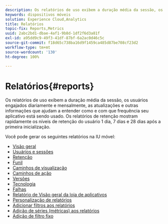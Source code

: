 ```yaml
---
description: Os relatórios de uso exibem a duração média da sessão, os usuários engajados diariamente e mensalmente, as atualizações e outras informações que ajudam a entender como e com que frequência seu aplicativo está sendo usado. Os relatórios de retenção mostram rapidamente os níveis de retenção do usuário 1 dia, 7 dias e 28 dias após a primeira inicialização.
keywords: dispositivos móveis
solution: Experience Cloud,Analytics
title: Relatórios
topic-fix: Reports,Metrics
uuid: 2abc2bd1-dbae-4af1-9b8d-1df2f6d3a81f
exl-id: a95dd9c9-49f3-41df-87bf-6a2ac0d46c5c
source-git-commit: f18d65c738ba16d9f1459ca485d87be708cf23d2
workflow-type: tm+mt
source-wordcount: '130'
ht-degree: 100%

---
```


# Relatórios{#reports}

Os relatórios de uso exibem a duração média da sessão, os usuários engajados diariamente e mensalmente, as atualizações e outras informações que ajudam a entender como e com que frequência seu aplicativo está sendo usado. Os relatórios de retenção mostram rapidamente os níveis de retenção do usuário 1 dia, 7 dias e 28 dias após a primeira inicialização.

Você pode gerar os seguintes relatórios na IU móvel:

* [Visão geral](/help/using/usage/usage-overview.md)
* [Usuários e sessões](/help/using/usage/users-sessions.md)
* [Retenção](/help/using/usage/reports-retention.md)
* [Funil](/help/using/usage/reports-funnel.md)
* [Caminhos de visualização](/help/using/usage/reports-view-paths.md)
* [Caminhos de ação](/help/using/usage/reports-action-paths.md)
* [Versões](/help/using/usage/c-reports-versions.md)
* [Tecnologia](/help/using/usage/reports-technology.md)
* [Falhas](/help/using/usage/c-crashes.md)
* [Relatório de Visão geral da loja de aplicativos](/help/using/usage/c-app-store-store-performance.md)
* [Personalização de relatórios](/help/using/usage/reports-customize/reports-customize.md)
* [Adicionar filtros aos relatórios](/help/using/usage/reports-customize/t-reports-customize.md)
* [Adição de séries (métricas) aos relatórios](/help/using/usage/reports-customize/t-reports-series.md)
* [Adição de filtro fixo](/help/using/usage/reports-customize/t-sticky-filter.md)
